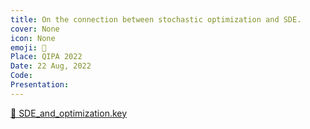 ```yaml
---
title: On the connection between stochastic optimization and SDE.
cover: None
icon: None
emoji: 🐛
Place: QIPA 2022
Date: 22 Aug, 2022
Code: 
Presentation: 
---
```


[📎 SDE_and_optimization.key](https://merkulov.top/Teaching/Talks/On_the_connection_between_stochastic_optimization_and_SDE./SDE_and_optimization.key)
